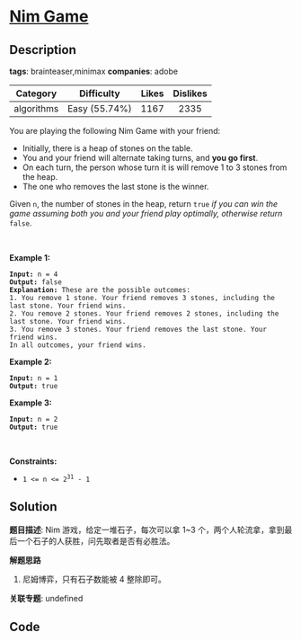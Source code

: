 # [Nim Game](https://leetcode.com/problems/nim-game/description/)

## Description

**tags**: brainteaser,minimax
**companies**: adobe

| Category | Difficulty | Likes | Dislikes |
| :------: | :--------: | :---: | :------: |
| algorithms | Easy (55.74%) | 1167 | 2335 |

<p>You are playing the following Nim Game with your friend:</p>

<ul>
	<li>Initially, there is a heap of stones on the table.</li>
	<li>You and your friend will alternate taking turns, and <strong>you go first</strong>.</li>
	<li>On each turn, the person whose turn it is will remove 1 to 3 stones from the heap.</li>
	<li>The one who removes the last stone is the winner.</li>
</ul>

<p>Given <code>n</code>, the number of stones in the heap, return <code>true</code><em> if you can win the game assuming both you and your friend play optimally, otherwise return </em><code>false</code>.</p>

<p>&nbsp;</p>
<p><strong>Example 1:</strong></p>

<pre><code><strong>Input:</strong> n = 4
<strong>Output:</strong> false
<strong>Explanation:</strong> These are the possible outcomes:
1. You remove 1 stone. Your friend removes 3 stones, including the last stone. Your friend wins.
2. You remove 2 stones. Your friend removes 2 stones, including the last stone. Your friend wins.
3. You remove 3 stones. Your friend removes the last stone. Your friend wins.
In all outcomes, your friend wins.</code></pre>

<p><strong>Example 2:</strong></p>

<pre><code><strong>Input:</strong> n = 1
<strong>Output:</strong> true</code></pre>

<p><strong>Example 3:</strong></p>

<pre><code><strong>Input:</strong> n = 2
<strong>Output:</strong> true</code></pre>

<p>&nbsp;</p>
<p><strong>Constraints:</strong></p>

<ul>
	<li><code>1 &lt;= n &lt;= 2<sup>31</sup> - 1</code></li>
</ul>



## Solution

**题目描述**: Nim 游戏，给定一堆石子，每次可以拿 1~3 个，两个人轮流拿，拿到最后一个石子的人获胜，问先取者是否有必胜法。

**解题思路**

1. 尼姆博弈，只有石子数能被 4 整除即可。

**关联专题**: undefined

## Code